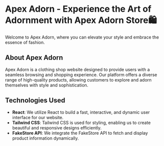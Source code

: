 # Apex Adorn - Experience the Art of Adornment with Apex Adorn Store🛍️<br/>

Welcome to Apex Adorn, where you can elevate your style and embrace the essence of fashion.

## About Apex Adorn

Apex Adorn is a clothing shop website designed to provide users with a seamless browsing and shopping experience. Our platform offers a diverse range of high-quality products, allowing customers to explore and adorn themselves with style and sophistication.


## Technologies Used
-  **React**: We utilize React to build a fast, interactive, and dynamic user interface for our website.<br/>
-  **Tailwind CSS**: Tailwind CSS is used for styling, enabling us to create beautiful and responsive designs efficiently.<br/>
-  **FakeStore API**: We integrate the FakeStore API to fetch and display product information dynamically.<br/>
